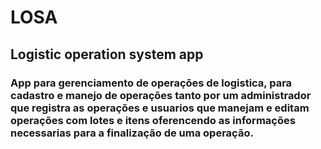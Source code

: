 # LOSA

## Logistic operation system app

### App para gerenciamento de operações de logistica, para cadastro e manejo de operações tanto por um administrador que registra as operações e usuarios que manejam e editam operações com lotes e itens oferencendo as informações necessarias para a finalização de uma operação.
